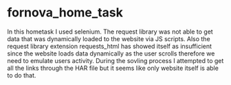 # fornova_home_task
In this hometask I used selenium. The request library was not able to get data that was dynamically loaded to the website via JS scripts. Also the request library extension requests_html has showed itself as insufficient since the website loads data dynamically as the user scrolls therefore we need to emulate users activity. During the sovling process I attempted to get all the links through the HAR file but it seems like only website itself is able to do that.
